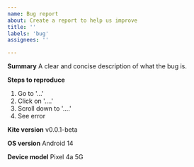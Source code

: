 ```yaml
---
name: Bug report
about: Create a report to help us improve
title: ''
labels: 'bug'
assignees: ''

---
```


**Summary**
A clear and concise description of what the bug is.

**Steps to reproduce**
1. Go to '...'
2. Click on '....'
3. Scroll down to '....'
4. See error

**Kite version**
v0.0.1-beta

**OS version**
Android 14

**Device model**
Pixel 4a 5G
